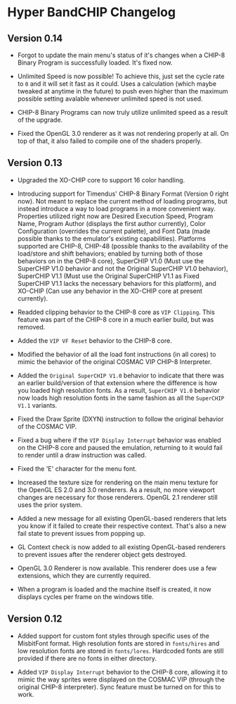 # Hyper BandCHIP Changelog

## Version 0.14

- Forgot to update the main menu's status of it's changes when a CHIP-8 Binary Program is successfully loaded.  It's fixed now.

- Unlimited Speed is now possible!  To achieve this, just set the cycle rate to `0` and it will set it fast as it could.  Uses a calculation (which maybe tweaked at anytime in the future) to push even higher than the maximum possible setting avalable whenever unlimited speed is not used.

- CHIP-8 Binary Programs can now truly utilize unlimited speed as a result of the upgrade.

- Fixed the OpenGL 3.0 renderer as it was not rendering properly at all.  On top of that, it also failed to compile one of the shaders properly.

## Version 0.13

- Upgraded the XO-CHIP core to support 16 color handling.

- Introducing support for Timendus' CHIP-8 Binary Format (Version 0 right now).  Not meant to replace the current method of loading programs, but instead introduce a way to load programs in a more convenient way.  Properties utilized right now are Desired Execution Speed, Program Name, Program Author (displays the first author currently), Color Configuration (overrides the current palette), and Font Data (made possible thanks to the emulator's existing capabilities).  Platforms supported are CHIP-8, CHIP-48 (possible thanks to the availability of the load/store and shift behaviors; enabled by turning both of those behaviors on in the CHIP-8 core), SuperCHIP V1.0 (Must use the SuperCHIP V1.0 behavior and not the Original SuperCHIP V1.0 behavior), SuperCHIP V1.1 (Must use the Original SuperCHIP V1.1 as Fixed SuperCHIP V1.1 lacks the necessary behaviors for this platform), and XO-CHIP (Can use any behavior in the XO-CHIP core at present currently).

- Readded clipping behavior to the CHIP-8 core as `VIP Clipping`.  This feature was part of the CHIP-8 core in a much earlier build, but was removed.

- Added the `VIP VF Reset` behavior to the CHIP-8 core.

- Modified the behavior of all the load font instructions (in all cores) to mimic the behavior of the original COSMAC VIP CHIP-8 Interpreter.

- Added the `Original SuperCHIP V1.0` behavior to indicate that there was an earlier build/version of that extension where the difference is how you loaded high resolution fonts.  As a result, `SuperCHIP V1.0` behavior now loads high resolution fonts in the same fashion as all the `SuperCHIP V1.1` variants.

- Fixed the Draw Sprite (DXYN) instruction to follow the original behavior of the COSMAC VIP.

- Fixed a bug where if the `VIP Display Interrupt` behavior was enabled on the CHIP-8 core and paused the emulation, returning to it would fail to render until a draw instruction was called.

- Fixed the 'E' character for the menu font.

- Increased the texture size for rendering on the main menu texture for the OpenGL ES 2.0 and 3.0 renderers.  As a result, no more viewport changes are necessary for those renderers.  OpenGL 2.1 renderer still uses the prior system.

- Added a new message for all existing OpenGL-based renderers that lets you know if it failed to create their respective context.  That's also a new fail state to prevent issues from popping up.

- GL Context check is now added to all existing OpenGL-based renderers to prevent issues after the renderer object gets destroyed.

- OpenGL 3.0 Renderer is now available.  This renderer does use a few extensions, which they are currently required.

- When a program is loaded and the machine itself is created, it now displays cycles per frame on the windows title.

## Version 0.12

- Added support for custom font styles through specific uses of the MisbitFont format.  High resolution fonts are stored in `fonts/hires` and low resolution fonts are stored in `fonts/lores`.  Hardcoded fonts are still provided if there are no fonts in either directory.

- Added `VIP Display Interrupt` behavior to the CHIP-8 core, allowing it to mimic the way sprites were displayed on the COSMAC VIP (through the original CHIP-8 interpreter).  Sync feature must be turned on for this to work.

